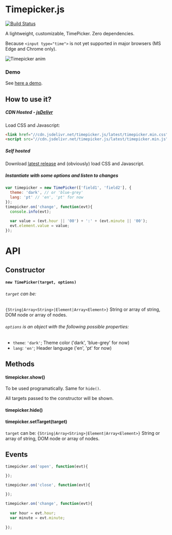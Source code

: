# Timepicker.js

[![Build Status](https://travis-ci.org/jonataswalker/timepicker.js.svg?branch=master)](https://travis-ci.org/jonataswalker/timepicker.js)

A lightweight, customizable, TimePicker. Zero dependencies.

Because `<input type="time">` is not yet supported in major browsers (MS Edge and Chrome only).


![Timepicker anim](https://raw.githubusercontent.com/jonataswalker/timepicker.js/screenshot/images/anim.gif)

### Demo
See [here a demo](http://rawgit.com/jonataswalker/timepicker.js/master/examples/example.html).


## How to use it?
##### CDN Hosted - [jsDelivr](http://www.jsdelivr.com/projects/timepicker.js)
Load CSS and Javascript:
```HTML
<link href="//cdn.jsdelivr.net/timepicker.js/latest/timepicker.min.css"  rel="stylesheet">
<script src="//cdn.jsdelivr.net/timepicker.js/latest/timepicker.min.js"></script>
```
##### Self hosted
Download [latest release](https://github.com/jonataswalker/timepicker.js/releases/latest) and (obviously) load CSS and Javascript.

##### Instantiate with some options and listen to changes
```javascript
var timepicker = new TimePicker(['field1', 'field2'], {
  theme: 'dark', // or 'blue-grey'
  lang: 'pt' // 'en', 'pt' for now
});
timepicker.on('change', function(evt){
  console.info(evt);
  
  var value = (evt.hour || '00') + ':' + (evt.minute || '00');
  evt.element.value = value;
});
```

# API

## Constructor

#### `new TimePicker(target, options)`

###### `target` can be:
`{String|Array<String>|Element|Array<Element>}` String or array of string, DOM node or array of nodes.

###### `options` is an object with the following possible properties:
* `theme`: `'dark'`; Theme color ('dark', 'blue-grey' for now)
* `lang`: `'en'`; Header language ('en', 'pt' for now)

## Methods

#### timepicker.show()
To be used programatically. Same for `hide()`.

All targets passed to the constructor will be shown.

#### timepicker.hide()

#### timepicker.setTarget(target)
`target` can be: `{String|Array<String>|Element|Array<Element>}` String or array of string, DOM node or array of nodes.

## Events

```javascript
timepicker.on('open', function(evt){

});

timepicker.on('close', function(evt){
  
});

timepicker.on('change', function(evt){
  
  var hour = evt.hour;
  var minute = evt.minute;
  
});
```
